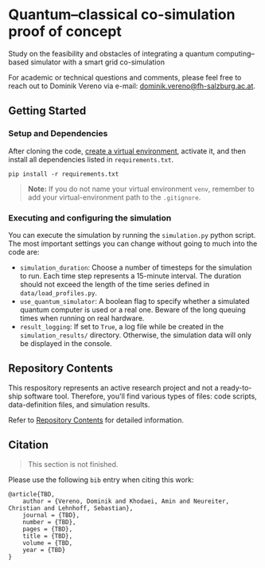 # Quantum–classical co-simulation proof of concept

Study on the feasibility and obstacles of integrating a quantum computing–based simulator with a smart grid co-simulation 

For academic or technical questions and comments, please feel free to reach out to Dominik Vereno via e-mail: [dominik.vereno@fh-salzburg.ac.at](mailto:dominik.vereno@fh-salzburg.ac.at).

## Getting Started 

### Setup and Dependencies
After cloning the code, [create a virtual environment](https://realpython.com/lessons/creating-virtual-environment/), activate it, and then install all dependencies listed in `requirements.txt`. 

```
pip install -r requirements.txt
```
> **Note:** If you do not name your virtual environment `venv`, remember to add your virtual-environment path to the `.gitignore`.

### Executing and configuring the simulation
You can execute the simulation by running the `simulation.py` python script. The most important settings you can change without going to much into the code are:
- `simulation_duration`: Choose a number of timesteps for the simulation to run. Each time step represents a 15-minute interval. The duration should not exceed the length of the time series defined in `data/load_profiles.py`.
- `use_quantum_simulator`: A boolean flag to specify whether a simulated quantum computer is used or a real one. Beware of the long queuing times when running on real hardware.
- `result_logging`: If set to `True`, a log file while be created in the `simulation_results/` directory. Otherwise, the simulation data will only be displayed in the console. 

## Repository Contents
This respository represents an active research project and not a ready-to-ship software tool. Therefore, you'll find various types of files: code scripts, data-definition files, and simulation results. 

Refer to [Repository Contents](documentation/repository_contents.md) for detailed information. 

## Citation
> This section is not finished. 

Please use the following `bib` entry when citing this work: 

```
@article{TBD,
    author = {Vereno, Dominik and Khodaei, Amin and Neureiter, Christian and Lehnhoff, Sebastian},
    journal = {TBD},
    number = {TBD},
    pages = {TBD},
    title = {TBD},
    volume = {TBD,
    year = {TBD}
}
```